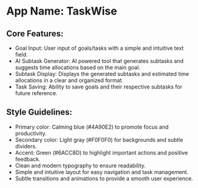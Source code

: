 # **App Name**: TaskWise

## Core Features:

- Goal Input: User input of goals/tasks with a simple and intuitive text field.
- AI Subtask Generator: AI powered tool that generates subtasks and suggests time allocations based on the main goal.
- Subtask Display: Displays the generated subtasks and estimated time allocations in a clear and organized format.
- Task Saving: Ability to save goals and their respective subtasks for future reference.

## Style Guidelines:

- Primary color: Calming blue (#4A90E2) to promote focus and productivity.
- Secondary color: Light gray (#F0F0F0) for backgrounds and subtle dividers.
- Accent: Green (#6ACC8D) to highlight important actions and positive feedback.
- Clean and modern typography to ensure readability.
- Simple and intuitive layout for easy navigation and task management.
- Subtle transitions and animations to provide a smooth user experience.